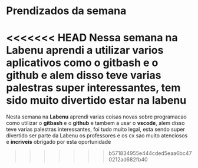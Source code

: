 # Prendizados da semana

<<<<<<< HEAD
Nessa semana na **Labenu** aprendi a utilizar varios aplicativos como o **gitbash** e o **github** e alem disso teve varias palestras super interessantes, tem sido muito divertido estar na labenu
=======
Nesta semana na **Labenu** aprendi varias coisas novas sobre programacao como utilizar o **gitbash** e o **github** e tambem a usar o **vscode**, alem disso teve varias palestras interessantes, foi tudo muito legal, esta sendo super divertido ser parte da Labenu os professores e os cx sao muito atenciosos e **incriveis** obrigado por esta oportunidade
>>>>>>> b571834955e444cded5eaa6bc470212ad682fb40
